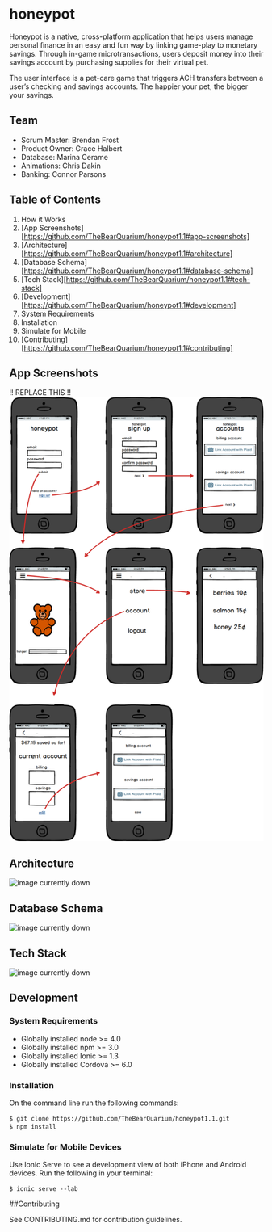 # honeypot
Honeypot is a native, cross-platform application that helps users manage personal finance in an easy and fun way by linking game-play to monetary savings. Through in-game microtransactions, users deposit money into their savings account by purchasing supplies for their virtual pet.

The user interface is a pet-care game that triggers ACH transfers between a user’s checking and savings accounts. The happier your pet, the bigger your savings.

## Team
- Scrum Master: Brendan Frost
- Product Owner: Grace Halbert
- Database: Marina Cerame
- Animations: Chris Dakin
- Banking: Connor Parsons

## Table of Contents
1. How it Works
2. [App Screenshots][https://github.com/TheBearQuarium/honeypot1.1#app-screenshots]
3. [Architecture][https://github.com/TheBearQuarium/honeypot1.1#architecture]
4. [Database Schema][https://github.com/TheBearQuarium/honeypot1.1#database-schema]
5. [Tech Stack][https://github.com/TheBearQuarium/honeypot1.1#tech-stack]
6. [Development][https://github.com/TheBearQuarium/honeypot1.1#development]
  1. System Requirements
  2. Installation
  3. Simulate for Mobile
7. [Contributing][https://github.com/TheBearQuarium/honeypot1.1#contributing]

## App Screenshots
!! REPLACE THIS !!
![image currently down](https://github.com/TheBearQuarium/honeypot/blob/master/images/honeypot2.png?raw=true 'honeypot mockup')

## Architecture

![image currently down](http://res.cloudinary.com/bearquarium/image/upload/v1486145871/honeypotarchitecture_nbot2c.png)

## Database Schema

![image currently down](http://res.cloudinary.com/bearquarium/image/upload/v1486073724/Screen_Shot_2017-02-02_at_3.18.53_PM_hnhxey.png)

## Tech Stack

![image currently down](http://res.cloudinary.com/bearquarium/image/upload/v1486068635/tech_stack_mobxob.png)

## Development

### System Requirements

- Globally installed node >= 4.0
- Globally installed npm >= 3.0
- Globally installed Ionic >= 1.3
- Globally installed Cordova >= 6.0

### Installation

On the command line run the following commands:

```
$ git clone https://github.com/TheBearQuarium/honeypot1.1.git
$ npm install
```

### Simulate for Mobile Devices

Use Ionic Serve to see a development view of both iPhone and Android devices.
Run the following in your terminal:

```
$ ionic serve --lab
```

##Contributing

See CONTRIBUTING.md for contribution guidelines.

